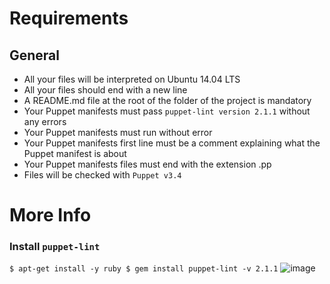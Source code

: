 # Requirements

## General
- All your files will be interpreted on Ubuntu 14.04 LTS
- All your files should end with a new line
- A README.md file at the root of the folder of the project is mandatory
- Your Puppet manifests must pass `puppet-lint version 2.1.1` without any errors
- Your Puppet manifests must run without error
- Your Puppet manifests first line must be a comment explaining what the Puppet manifest is about
- Your Puppet manifests files must end with the extension .pp
- Files will be checked with `Puppet v3.4`

# More Info
### Install `puppet-lint`
`$ apt-get install -y ruby
$ gem install puppet-lint -v 2.1.1`
![image](https://s3.amazonaws.com/intranet-projects-files/holbertonschool-sysadmin_devops/293/d42WuBh.png)